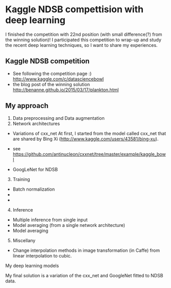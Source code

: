 # Kaggle NDSB compettision with deep learning

I finished the competition with 22nd position (with small difference(?) from the winning solution)! 
I participated this competition to wrap-up and study the recent deep learning techniques, so I want to share my experiences.

## Kaggle NDSB competition
- See following the competition page :) 
 http://www.kaggle.com/c/datasciencebowl
- the blog post of the winning solution
 http://benanne.github.io/2015/03/17/plankton.html
 
## My approach
1. Data preprocessing and Data augmentation
2. Network architectures
- Variations of cxx_net
At first, I started from the model called cxx_net that are shared by Bing Xi (http://www.kaggle.com/users/43581/bing-xu). 
- see https://github.com/antinucleon/cxxnet/tree/master/example/kaggle_bowl

- GoogLeNet for NDSB

3. Training
- Batch normalization
- 
- 
4. Inference
- Multiple inference from single input
- Model averaging (from a single network architecture)
- Model averaging 

5. Miscellany
- Change interpolation methods in image transformation (in Caffe) from linear interpolation to cubic. 



My deep learning models

My final solution is a variation of the cxx_net and GoogleNet fitted to NDSB data.

